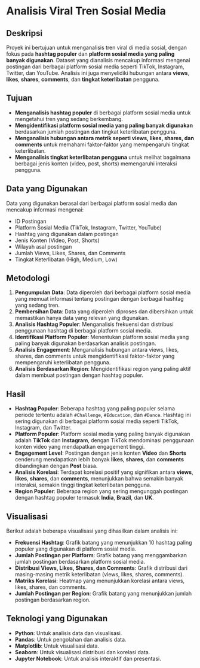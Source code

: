 # Analisis Viral Tren Sosial Media

## Deskripsi
Proyek ini bertujuan untuk menganalisis tren viral di media sosial, dengan fokus pada **hashtag populer** dan **platform sosial media yang paling banyak digunakan**. Dataset yang dianalisis mencakup informasi mengenai postingan dari berbagai platform sosial media seperti TikTok, Instagram, Twitter, dan YouTube. Analisis ini juga menyelidiki hubungan antara **views**, **likes**, **shares**, **comments**, dan **tingkat keterlibatan** pengguna.

## Tujuan
- **Menganalisis hashtag populer** di berbagai platform sosial media untuk mengetahui tren yang sedang berkembang.
- **Mengidentifikasi platform sosial media yang paling banyak digunakan** berdasarkan jumlah postingan dan tingkat keterlibatan pengguna.
- **Menganalisis hubungan antara metrik seperti views, likes, shares, dan comments** untuk memahami faktor-faktor yang mempengaruhi tingkat keterlibatan.
- **Menganalisis tingkat keterlibatan pengguna** untuk melihat bagaimana berbagai jenis konten (video, post, shorts) memengaruhi interaksi pengguna.

## Data yang Digunakan
Data yang digunakan berasal dari berbagai platform sosial media dan mencakup informasi mengenai:
- ID Postingan
- Platform Sosial Media (TikTok, Instagram, Twitter, YouTube)
- Hashtag yang digunakan dalam postingan
- Jenis Konten (Video, Post, Shorts)
- Wilayah asal postingan
- Jumlah Views, Likes, Shares, dan Comments
- Tingkat Keterlibatan (High, Medium, Low)

## Metodologi
1. **Pengumpulan Data**: Data diperoleh dari berbagai platform sosial media yang memuat informasi tentang postingan dengan berbagai hashtag yang sedang tren.
2. **Pembersihan Data**: Data yang diperoleh diproses dan dibersihkan untuk memastikan hanya data yang relevan yang digunakan.
3. **Analisis Hashtag Populer**: Menganalisis frekuensi dan distribusi penggunaan hashtag di berbagai platform sosial media.
4. **Identifikasi Platform Populer**: Menentukan platform sosial media yang paling banyak digunakan berdasarkan analisis postingan.
5. **Analisis Engagement**: Menganalisis hubungan antara views, likes, shares, dan comments untuk mengidentifikasi faktor-faktor yang mempengaruhi keterlibatan pengguna.
6. **Analisis Berdasarkan Region**: Mengidentifikasi region yang paling aktif dalam membuat postingan dengan hashtag populer.

## Hasil
- **Hashtag Populer**: Beberapa hashtag yang paling populer selama periode tertentu adalah `#Challenge`, `#Education`, dan `#Dance`. Hashtag ini sering digunakan di berbagai platform sosial media seperti TikTok, Instagram, dan Twitter.
- **Platform Populer**: Platform sosial media yang paling banyak digunakan adalah **TikTok** dan **Instagram**, dengan TikTok mendominasi penggunaan konten video yang mendapatkan engagement tinggi.
- **Engagement Level**: Postingan dengan jenis konten **Video** dan **Shorts** cenderung mendapatkan lebih banyak **likes**, **shares**, dan **comments** dibandingkan dengan **Post** biasa.
- **Analisis Korelasi**: Terdapat korelasi positif yang signifikan antara **views**, **likes**, **shares**, dan **comments**, menunjukkan bahwa semakin banyak interaksi, semakin tinggi tingkat keterlibatan pengguna.
- **Region Populer**: Beberapa region yang sering mengunggah postingan dengan hashtag populer termasuk **India**, **Brazil**, dan **UK**.

## Visualisasi
Berikut adalah beberapa visualisasi yang dihasilkan dalam analisis ini:
- **Frekuensi Hashtag**: Grafik batang yang menunjukkan 10 hashtag paling populer yang digunakan di platform sosial media.
- **Jumlah Postingan per Platform**: Grafik batang yang menggambarkan jumlah postingan berdasarkan platform sosial media.
- **Distribusi Views, Likes, Shares, dan Comments**: Grafik distribusi dari masing-masing metrik keterlibatan (views, likes, shares, comments).
- **Matriks Korelasi**: Heatmap yang menunjukkan korelasi antara views, likes, shares, dan comments.
- **Jumlah Postingan per Region**: Grafik batang yang menunjukkan jumlah postingan berdasarkan region.

## Teknologi yang Digunakan
- **Python**: Untuk analisis data dan visualisasi.
- **Pandas**: Untuk pengolahan dan analisis data.
- **Matplotlib**: Untuk visualisasi data.
- **Seaborn**: Untuk visualisasi distribusi dan korelasi data.
- **Jupyter Notebook**: Untuk analisis interaktif dan presentasi.
